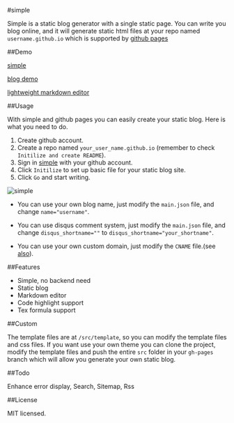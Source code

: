 #simple

Simple is a static blog generator with a single static page. You can write you blog online, and it will generate static html files at your repo named `username.github.io` which is supported by [github pages](https://pages.github.com)

##Demo

[simple](http://isnowfy.github.io/simple)

[blog demo](http://isnowfy.github.io/)

[lightweight markdown editor](http://isnowfy.github.io/simple/editor.html)

##Usage

With simple and github pages you can easily create your static blog. Here is what you need to do.

1. Create github account.
2. Create a repo named `your_user_name.github.io` (remember to check `Initilize and create README`).
3. Sign in [simple](http://isnowfy.github.io/simple) with your github account.
4. Click `Initilize` to set up basic file for your static blog site.
5. Click `Go` and start writing.

![simple](http://isnowfy.github.io/img/Simple.png)

* You can use your own blog name, just modify the `main.json` file, and change `name="username"`.

* You can use disqus comment system, just modify the `main.json` file, and change `disqus_shortname=""` to `disqus_shortname="your_shortname"`.

* You can use your own custom domain, just modify the `CNAME` file.(see [also](https://help.github.com/articles/setting-up-a-custom-domain-with-github-pages)).

##Features

* Simple, no backend need
* Static blog
* Markdown editor
* Code highlight support
* Tex formula support

##Custom

The template files are at `/src/template`, so you can modify the template files and css files. If you want use your own theme you can clone the project, modify the template files and push the entire `src` folder in your `gh-pages` branch which will allow you generate your own static blog.

##Todo

Enhance error display, Search, Sitemap, Rss

##License

MIT licensed.
